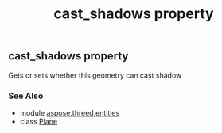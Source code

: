 ﻿---
title: cast_shadows property
second_title: Aspose.3D for Python via .NET API References
description: 
type: docs
weight: 100
url: /python-net/aspose.threed.entities/plane/cast_shadows/
is_root: false
---

## cast_shadows property


Gets or sets whether this geometry can cast shadow

### See Also
* module [aspose.threed.entities](../../)
* class [Plane](/3d/python-net/aspose.threed.entities/plane)
